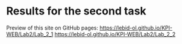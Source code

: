 # Results for the second task

Preview of this site on GitHub pages: https://lebid-ol.github.io/KPI-WEB/Lab2/Lab_2_1
                                      https://lebid-ol.github.io/KPI-WEB/Lab2/Lab_2_2
